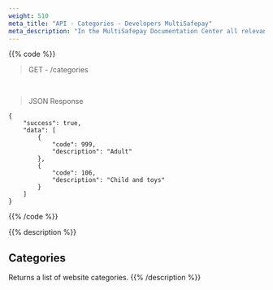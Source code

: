 ```yaml
---
weight: 510
meta_title: "API - Categories - Developers MultiSafepay"
meta_description: "In the MultiSafepay Documentation Center all relevant information regarding our Plugins and API. As well as Support pages for Payment Method, Tools and General Questions. You can also find the contact details of our Support Team and Integration Team."
---
```

{{% code %}}
> GET - /categories

<br>

> JSON Response

```shell
{
    "success": true,
    "data": [
        {
            "code": 999,
            "description": "Adult"
        },
        {
            "code": 106,
            "description": "Child and toys"
        }
    ]
}
```
{{% /code %}}

{{% description %}}
## Categories
Returns a list of website categories.
{{% /description %}}